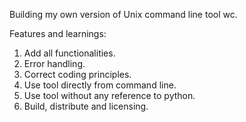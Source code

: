 Building my own version of Unix command line tool wc.

Features and learnings:

1. Add all functionalities.
2. Error handling.
3. Correct coding principles.
4. Use tool directly from command line.
5. Use tool without any reference to python.
6. Build, distribute and licensing.
